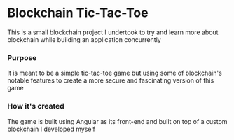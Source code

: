 # Blockchain Tic-Tac-Toe

This is a small blockchain project I undertook to try and learn more about blockchain while building an application concurrently

### Purpose

It is meant to be a simple tic-tac-toe game but using some of blockchain's notable features to create a more secure and fascinating version of this game

### How it's created

The game is built using Angular as its front-end and built on top of a custom blockchain I developed myself